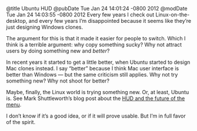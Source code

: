 @title Ubuntu HUD
@pubDate Tue Jan 24 14:01:24 -0800 2012
@modDate Tue Jan 24 14:03:55 -0800 2012
Every few years I check out Linux-on-the-desktop, and every few years I’m disappointed because it seems like they’re just designing Windows clones.

The argument for this is that it made it easier for people to switch. Which I think is a terrible argument: why copy something sucky? Why not attract users by doing something new and <em>better</em>?

In recent years it started to get a little better, when Ubuntu started to design Mac clones instead. I say “better” because I think Mac user interface is better than Windows — but the same criticism still applies. Why not try something new? Why not shoot for better?

Maybe, finally, the Linux world is trying something new. Or, at least, Ubuntu is. See Mark Shuttleworth’s blog post about the <a href="http://www.markshuttleworth.com/archives/939">HUD and the future of the menu</a>.

I don’t know if it’s a good idea, or if it will prove usable. But I’m in full favor of the spirit.
